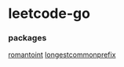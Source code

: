 # leetcode-go

### packages
[romantoint](roman_to_int/romantoint.md)
[longestcommonprefix](longest_common_prefix/longestcommonprefix.md)
